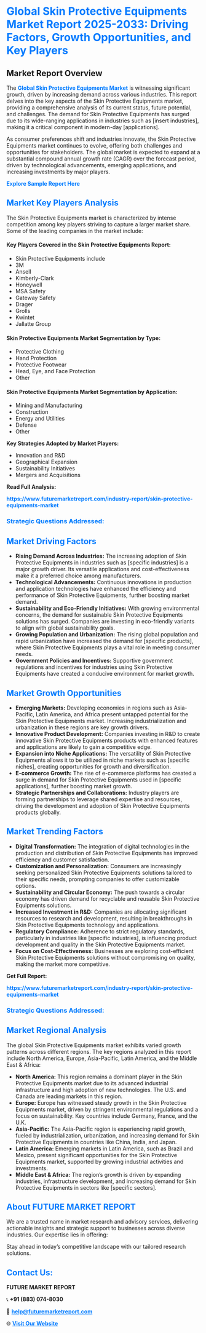 <h1 style="color: #007BFF;">Global Skin Protective Equipments Market Report 2025-2033: Driving Factors, Growth Opportunities, and Key Players</h1>

<section id="overview">
<h2>Market Report Overview</h2>
<p>The <a href="https://www.futuremarketreport.com/industry-report/skin-protective-equipments-market" style="color: #007BFF; text-decoration: none;"><strong>Global Skin Protective Equipments Market</strong></a> is witnessing significant growth, driven by increasing demand across various industries. This report delves into the key aspects of the Skin Protective Equipments market, providing a comprehensive analysis of its current status, future potential, and challenges. The demand for Skin Protective Equipments has surged due to its wide-ranging applications in industries such as [insert industries], making it a critical component in modern-day [applications].</p>
<p>As consumer preferences shift and industries innovate, the Skin Protective Equipments market continues to evolve, offering both challenges and opportunities for stakeholders. The global market is expected to expand at a substantial compound annual growth rate (CAGR) over the forecast period, driven by technological advancements, emerging applications, and increasing investments by major players.</p>
</section>

<section id="overview">
<p><a href="https://www.futuremarketreport.com/request-sample/reportId=96780" style="color: #007BFF; text-decoration: none;"><strong>Explore Sample Report Here</strong></a></p>
</section>

<section id="key-players">
<h2 style="color: #007BFF;">Market Key Players Analysis</h2>
<p>The Skin Protective Equipments market is characterized by intense competition among key players striving to capture a larger market share. Some of the leading companies in the market include:</p>
<h4>Key Players Covered in the Skin Protective Equipments Report:</h4>
<ul><li>Skin Protective Equipments include</li><li>3M</li><li>Ansell</li><li>Kimberly-Clark</li><li>Honeywell</li><li>MSA Safety</li><li>Gateway Safety</li><li>Drager</li><li>Grolls</li><li>Kwintet</li><li>Jallatte Group</li></ul>
<h4>Skin Protective Equipments Market Segmentation by Type:</h4>
<ul><li>Protective Clothing</li><li>Hand Protection</li><li>Protective Footwear</li><li>Head, Eye, and Face Protection</li><li>Other</li></ul>

<h4>Skin Protective Equipments Market Segmentation by Application:</h4>
<ul><li>Mining and Manufacturing</li><li>Construction</li><li>Energy and Utilities</li><li>Defense</li><li>Other</li></ul>
<p><strong>Key Strategies Adopted by Market Players:</strong></p>
<ul>
<li>Innovation and R&D</li>
<li>Geographical Expansion</li>
<li>Sustainability Initiatives</li>
<li>Mergers and Acquisitions</li>
</ul>
</section>

<section>
<p><strong>Read Full Analysis: </strong></p><a href="https://www.futuremarketreport.com/industry-report/skin-protective-equipments-market" style="color: #007BFF; text-decoration: none;"><strong>https://www.futuremarketreport.com/industry-report/skin-protective-equipments-market</strong></a>
<h3 style="color: #007BFF;">Strategic Questions Addressed:</h3>
</section>

<section id="driving-factors">
<h2 style="color: #007BFF;">Market Driving Factors</h2>
<ul>
<li><strong>Rising Demand Across Industries:</strong> The increasing adoption of Skin Protective Equipments in industries such as [specific industries] is a major growth driver. Its versatile applications and cost-effectiveness make it a preferred choice among manufacturers.</li>
<li><strong>Technological Advancements:</strong> Continuous innovations in production and application technologies have enhanced the efficiency and performance of Skin Protective Equipments, further boosting market demand.</li>
<li><strong>Sustainability and Eco-Friendly Initiatives:</strong> With growing environmental concerns, the demand for sustainable Skin Protective Equipments solutions has surged. Companies are investing in eco-friendly variants to align with global sustainability goals.</li>
<li><strong>Growing Population and Urbanization:</strong> The rising global population and rapid urbanization have increased the demand for [specific products], where Skin Protective Equipments plays a vital role in meeting consumer needs.</li>
<li><strong>Government Policies and Incentives:</strong> Supportive government regulations and incentives for industries using Skin Protective Equipments have created a conducive environment for market growth.</li>
</ul>
</section>

<section id="growth-opportunities">
<h2 style="color: #007BFF;">Market Growth Opportunities</h2>
<ul>
<li><strong>Emerging Markets:</strong> Developing economies in regions such as Asia-Pacific, Latin America, and Africa present untapped potential for the Skin Protective Equipments market. Increasing industrialization and urbanization in these regions are key growth drivers.</li>
<li><strong>Innovative Product Development:</strong> Companies investing in R&D to create innovative Skin Protective Equipments products with enhanced features and applications are likely to gain a competitive edge.</li>
<li><strong>Expansion into Niche Applications:</strong> The versatility of Skin Protective Equipments allows it to be utilized in niche markets such as [specific niches], creating opportunities for growth and diversification.</li>
<li><strong>E-commerce Growth:</strong> The rise of e-commerce platforms has created a surge in demand for Skin Protective Equipments used in [specific applications], further boosting market growth.</li>
<li><strong>Strategic Partnerships and Collaborations:</strong> Industry players are forming partnerships to leverage shared expertise and resources, driving the development and adoption of Skin Protective Equipments products globally.</li>
</ul>
</section>

<section id="trending-factors">
<h2 style="color: #007BFF;">Market Trending Factors</h2>
<ul>
<li><strong>Digital Transformation:</strong> The integration of digital technologies in the production and distribution of Skin Protective Equipments has improved efficiency and customer satisfaction.</li>
<li><strong>Customization and Personalization:</strong> Consumers are increasingly seeking personalized Skin Protective Equipments solutions tailored to their specific needs, prompting companies to offer customizable options.</li>
<li><strong>Sustainability and Circular Economy:</strong> The push towards a circular economy has driven demand for recyclable and reusable Skin Protective Equipments solutions.</li>
<li><strong>Increased Investment in R&D:</strong> Companies are allocating significant resources to research and development, resulting in breakthroughs in Skin Protective Equipments technology and applications.</li>
<li><strong>Regulatory Compliance:</strong> Adherence to strict regulatory standards, particularly in industries like [specific industries], is influencing product development and quality in the Skin Protective Equipments market.</li>
<li><strong>Focus on Cost-Effectiveness:</strong> Businesses are exploring cost-efficient Skin Protective Equipments solutions without compromising on quality, making the market more competitive.</li>
</ul>
</section>

<section>
<p><strong>Get Full Report: </strong></p><a href="https://www.futuremarketreport.com/industry-report/skin-protective-equipments-market" style="color: #007BFF; text-decoration: none;"><strong>https://www.futuremarketreport.com/industry-report/skin-protective-equipments-market</strong></a>
<h3 style="color: #007BFF;">Strategic Questions Addressed:</h3>
</section>


<section id="regional-analysis">
<h2 style="color: #007BFF;">Market Regional Analysis</h2>
<p>The global Skin Protective Equipments market exhibits varied growth patterns across different regions. The key regions analyzed in this report include North America, Europe, Asia-Pacific, Latin America, and the Middle East & Africa:</p>
<ul>
<li><strong>North America:</strong> This region remains a dominant player in the Skin Protective Equipments market due to its advanced industrial infrastructure and high adoption of new technologies. The U.S. and Canada are leading markets in this region.</li>
<li><strong>Europe:</strong> Europe has witnessed steady growth in the Skin Protective Equipments market, driven by stringent environmental regulations and a focus on sustainability. Key countries include Germany, France, and the U.K.</li>
<li><strong>Asia-Pacific:</strong> The Asia-Pacific region is experiencing rapid growth, fueled by industrialization, urbanization, and increasing demand for Skin Protective Equipments in countries like China, India, and Japan.</li>
<li><strong>Latin America:</strong> Emerging markets in Latin America, such as Brazil and Mexico, present significant opportunities for the Skin Protective Equipments market, supported by growing industrial activities and investments.</li>
<li><strong>Middle East & Africa:</strong> The region’s growth is driven by expanding industries, infrastructure development, and increasing demand for Skin Protective Equipments in sectors like [specific sectors].</li>
</ul>
</section>

<footer>
<h2 style="color: #007BFF;">About FUTURE MARKET REPORT</h2>
<p>We are a trusted name in market research and advisory services, delivering actionable insights and strategic support to businesses across diverse industries. Our expertise lies in offering:</p>

<p>Stay ahead in today’s competitive landscape with our tailored research solutions.</p>

<h2 style="color: #007BFF;">Contact Us:</h2>
<p><strong>FUTURE MARKET REPORT</strong></p>
<p>📞 <strong>+91 (883) 074-8030</strong></p>
<p>📧 <strong><a href="mailto:help@futuremarketreport.com" style="color: #007BFF;">help@futuremarketreport.com</a></strong></p>
<p>🌐 <strong><a href="https://www.futuremarketreport.com/" style="color: #007BFF;">Visit Our Website</a></strong></p>
</footer>